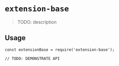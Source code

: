 # `extension-base`

> TODO: description

## Usage

```
const extensionBase = require('extension-base');

// TODO: DEMONSTRATE API
```

